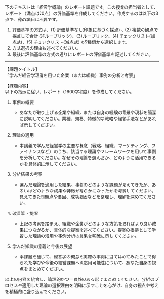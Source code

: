 下のテキストは「経営学概論」のレポート課題です。この授業の担当者として、レポート（満点は20点）の評価基準を作成してください。作成するのは以下の3点で、他の項目は不要です。

1. 評価基準の方式は、(1) 評価基準なし(印象に基づく採点) 、(2) 複数の観点で採点して合計  (非ルーブリック)、(3) ルーブリック、(4) チェックリスト(加点式)、(5) チェックリスト(減点式) の5種類から選択します。
2. 方式選択の理由も述べてください。
3. 最後に評価基準の方式の通りにレポートの評価基準を記述してください。

---------------------------------------
【課題タイトル】  
「学んだ経営学理論を用いた企業（または組織）事例の分析と考察」

【課題内容】  
以下の指示に従い、レポート（1600字程度）を作成してください。

1. 事例の概要  
   - あなたが取り上げる企業や組織、または自身の経験の背景や現状を簡潔に説明してください。業種、規模、特徴的な戦略や経営手法などがあれば示してください。  

2. 理論の適用  
   - 本講義で学んだ経営学の主要な概念（戦略、組織、マーケティング、ファイナンスなど）のうち、該当する理論やフレームワークを用いて事例を分析してください。なぜその理論を選んだか、どのように活用できるかを具体的に示してください。  

3. 分析結果の考察  
   - 選んだ理論を適用した結果、事例のどのような課題が見えてきたか、あるいはどのような成果や特徴が明らかになったかを考察してください。見えてきた問題点や要因、成功要因などを整理し、理解を深めてください。  

4. 改善策・提案  
   - 上記の考察を踏まえ、組織や企業がどのような方策を取ればより良い成果につながるか、具体的な提案を述べてください。提案の根拠として学習した理論の活用や事例分析の結果を明確に示してください。  

5. 学んだ知識の意義と今後の展望  
   - 本課題を通じて、経営学の概念を実際の事例に当てはめてみたことで得られた学びや今後の経営課題への応用可能性について、あなた自身の視点をまとめてください。  

以上の内容を統合し、論理的かつ一貫性のある形でまとめてください。分析のプロセスや適用した理論の選択理由を明確に示すことを心がけ、自身の視点や考えを積極的に盛り込んでください。  